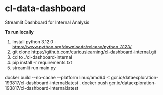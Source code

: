 # cl-data-dashboard
Streamlit Dashboard for Internal Analysis

**To run locally**

1. Install python 3.12.0 - https://www.python.org/downloads/release/python-3123/
2. git clone https://github.com/curiouslearning/cl-dashboard-internal.git
3. cd to ./cl-dashboard-internal
4. pip install -r requirements.txt
5. streamlit run main.py


docker build  --no-cache --platform linux/amd64  -t gcr.io/dataexploration-193817/cl-dashboard-internal:latest . 
docker push gcr.io/dataexploration-193817/cl-dashboard-internal:latest
